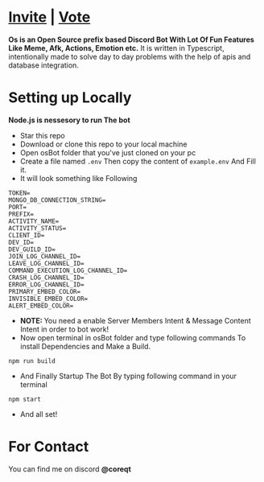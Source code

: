 # [Invite](https://discord.com/oauth2/authorize?client_id=1227972298653302826) | [Vote](https://top.gg/bot/1227972298653302826/vote)
<b>Os is an Open Source prefix based Discord Bot With Lot Of Fun Features Like Meme, Afk, Actions, Emotion etc.</b>
 It is written in Typescript, intentionally made to solve day to day problems with the help of apis and database integration. 


# Setting up Locally
<p><b>Node.js is nessesory to run The bot</b></p>

- Star this repo
- Download or clone this repo to your local machine
- Open osBot folder that you've just cloned on your pc
- Create a file named `.env` Then copy the content of `example.env` And Fill it.
- It will look something like Following
```env
TOKEN=
MONGO_DB_CONNECTION_STRING=
PORT=
PREFIX=
ACTIVITY_NAME=
ACTIVITY_STATUS=
CLIENT_ID=
DEV_ID=
DEV_GUILD_ID=
JOIN_LOG_CHANNEL_ID=
LEAVE_LOG_CHANNEL_ID=
COMMAND_EXECUTION_LOG_CHANNEL_ID=
CRASH_LOG_CHANNEL_ID=
ERROR_LOG_CHANNEL_ID=
PRIMARY_EMBED_COLOR=
INVISIBLE_EMBED_COLOR=
ALERT_EMBED_COLOR=
``` 
- <b>NOTE: </b>You need a enable Server Members Intent & Message Content Intent in order to bot work!
- Now open terminal in osBot folder and type following commands To install Dependencies and Make a Build.
```terminal
npm run build
```
- And Finally Startup The Bot By typing following command in your terminal
```terminal
npm start
```
- And all set!



# For Contact
You can find me on discord <b>@coreqt</b>
